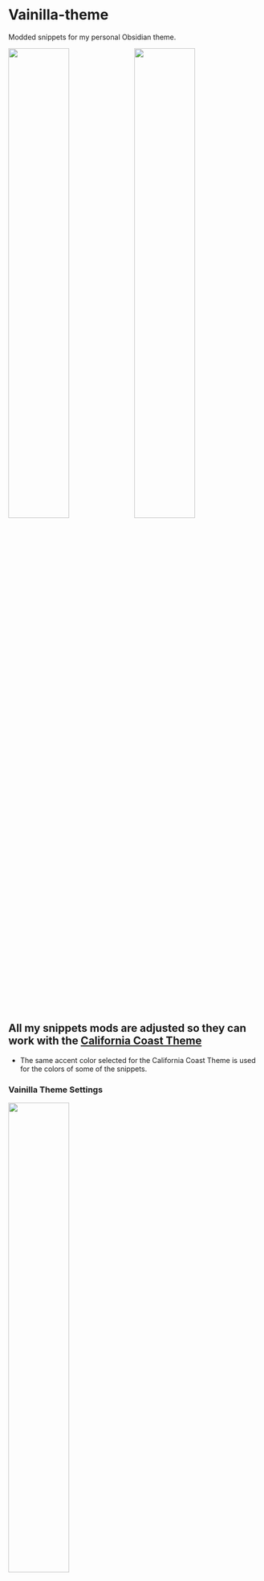 # Vainilla-theme
Modded snippets for my personal Obsidian theme.

<img src="/Screenshots/light-mode.png" width="49%"> <img src="/Screenshots/dark-mode.png" width="49%">


## All my snippets mods are adjusted so they can work with the [California Coast Theme](https://github.com/mgmeyers/obsidian-california-coast-theme)
- The same accent color selected for the California Coast Theme is used for the colors of some of the snippets.

### Vainilla Theme Settings
<img src="/Screenshots/vainille.png" width="49%" float="left">

It works using the [Style Settings Plugin](https://github.com/mgmeyers/obsidian-style-settings).
With it, is posible to define:
- A different font family for the editor.
- Headers (and H6) preview font family
- Change the UI font size.
- General text-align.
#### EDITOR settings:
- Choose between the accent, mute and normal color for the markdown rendering color (`**`,`__`, `[[]]`) and footnotes.
- The font-family and font-style for the `[Text in brackets]`, the code font-family, the inline font-style and the code color.
#### PREVIEW settings:
- Change the font-family, font-style and font-decoration of internal links, external links, code and tags.
<img src="/Screenshots/Editor-light.png" width="75%">

<img src="/Screenshots/editor-dark.png" width="75%"> 

#### MERMAID settings:
- Change the mermaid font-family, font-color and node stroke, node stroke width and the fill-color of the nodes.
- Select the mermaid scale.
<img src="/Screenshots/mermaid.png" width="49%">


## Vainilla Theme (snippets)
This is where I made some visual changes.
1. I changed the background and foreground color, based in the [Material Ocean](https://github.com/material-ocean) color scheme.
```
  :root{
	--color-black-rgb: 15, 17, 26;
	--color-white-rgb: 229,233,240;
}
```
2. I added some variables to work with shades of the accent color.
```
.theme-light,
.theme-dark {
    --accent-90: hsla(var(--accent-hsl), 0.9);
    --accent-80: hsla(var(--accent-hsl), 0.8);
    --accent-70: hsla(var(--accent-hsl), 0.7);
    --accent-60: hsla(var(--accent-hsl), 0.6);
    --accent-50: hsla(var(--accent-hsl), 0.5);
    --accent-40: hsla(var(--accent-hsl), 0.4);
    --accent-30: hsla(var(--accent-hsl), 0.3);
    --accent-20: hsla(var(--accent-hsl), 0.2);
    --accent-10: hsla(var(--accent-hsl), 0.1);
    --accent-5: hsla(var(--accent-hsl), 0.05);
    --accent-3: hsla(var(--accent-hsl), 0.03);
    --accent-2: hsla(var(--accent-hsl), 0.02);
}
```
  
  #### Nav&tag pane
  mod from [ITS-Theme](https://github.com/SlRvb/Obsidian--ITS-Theme)
  <img src="/Screenshots/navpanel.png" width="49%">
  ##tags
  <img src="/Screenshots/tags.png" width="49%">
  tags have a bullet style. it doesn't affect the tag pane.
  
#### header lines

 Based on the horizontal gradient line in Preview [source](https://github.com/Dmitriy-Shulha/obsidian-css-snippets/blob/master/Snippets/Lines%20-%20horizontal.md), I also added lines before the headings.
 <img src="/Screenshots/header-preview.png" width="49%"> 

##### Quotes
I changed the quote style.
<img src="/Screenshots/quote.png" width="49%">



### Snippets
##### Admonition plus
[Admonition-extras](https://github.com/chetachiezikeuzor/Obsidian-Snippets/blob/main/Admonition%20Extras.css)
Mod style
<img src="/Screenshots/admonition-cite.png" width="49%">
<img src="/Screenshots/admonition-information.png" width="49%">

##### Aside blocks
 They modded from [ITS-Theme](https://github.com/SlRvb/Obsidian--ITS-Theme). This are an aside note and an inline aside note.
<img src="/Screenshots/aside.png" width="49%">
The aside hidden note shows when hovered. 
<img src="/Screenshots/aside-show.png" width="49%">
<img src="/Screenshots/aside-hidden.png" width="49%">

##### Bigger Preview
Bigger preview
  [Source](https://github.com/chetachiezikeuzor/Obsidian-Snippets#Bigger-Popovers)
  <img src="/Screenshots/Bigger-preview.png" width="49%">
  
##### Bullet Point Relationship Lines
   I moded it so it starts with the accent color. Also, I changed to a dotted line.
  [Point relationship lines - rainbow colors](https://forum.obsidian.md/t/meta-post-common-css-hacks/1978/334)
  
  <img src="/Screenshots/outliner-preview.png" width="49%"><img src="/Screenshots/outliner-edit.css.png" width="49%">
 
  ##### Checklist
  <img src="/Screenshots/checklist.png" width="49%"> <img src="/Screenshots/checklist-edit.png" width="49%">
  [Checkbox](https://github.com/deathau/obsidian-snippets/blob/main/checkbox.css) 
  I just changed some colors. 
  
  ##### Image flags
<img src="/Screenshots/image-flag.png" width="49%">
- Image Flags Snippet by [Lithou](http://github.com/lithou/sandbox)
- Almost no modifications.

##### Inline block embeds
Inline block embeds [here](https://github.com/deathau/obsidian-snippets/blob/main/inline-block-embeds.css)  
<img src="/Screenshots/inline.png" width="49%">

##### Org-sidian

Org-sidian bullets headings. [Source](https://github.com/santiyounger/Org-sidian-Bullets)
I changed some of the bullets.
<img src="/Screenshots/header-edit.png" width="49%">
  

##### Pretty highlights

<img src="/Screenshots/highlights_.png" width="49%"> 
- Original snippet [here](https://github.com/chetachiezikeuzor/Obsidian-Snippets#Pretty-Highlights).
- My modded version [here](): I added another marker, the aqua one. I added some colors based Material Ocean palette. [Here are some samples] of how almost all the color options look.
- Then, I added some color codes based on pastel highlighters.

##### Stylized buttons
[Buttons - stylized](https://github.com/Dmitriy-Shulha/obsidian-css-snippets/blob/master/Snippets/Buttons%20-%20stylized.md)
<img src="/Screenshots/Clear button.png" width="49%"> <img src="/Screenshots/Dark button.png" width="49%"> This + the native style settings in the buton plugin. Hover.

##### Tables
##### Tables
[Tables that look like latex tables](https://forum.obsidian.md/t/obsidian-tables-that-look-like-latex-tables-with-css/16683) Mod
<img src="/Screenshots/table-academia.png" width="49%">
[Tables invisibile cssclass](https://github.com/PurpleGuitar/obsidian-snippets/blob/main/tables-invisible-cssclass.css) Mod
<img src="/Screenshots/table-transparent.png" width="49%">
<img src="/Screenshots/table-default.png" width="49%">

##### VIM MODE
<img src="/Screenshots/Vim.png" width="49%">

Vim mode with line focus [Source](https://forum.obsidian.md/t/meta-post-common-css-hacks/1978/17) No mod.




#### Fonts:
  - UI font: Poppins Latin
  - Body Font: Atkinson Hyperlegible
  - body font features: Niramit
  - Monospace font: Victor Mono

### Plugin for Misc-Kustom snippet settings
  - 
####  Kustom fonts
  - Headers: Bondi
  - Editor font: Victor Mono
  - \[In brackets font]: Ticketing
  - Tag font: Unica One
  - Internal links: KG Hard Candy Striped
  - External links: Trochut
  - Mermaid font: Alegreya Sans SC

